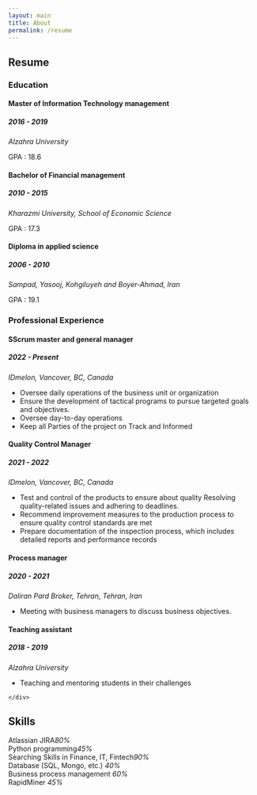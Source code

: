```yaml
---
layout: main
title: About
permalink: /resume
---
```


<!-- ======= Resume Section ======= -->
<section id="resume" class="resume">
    <div class="container">
    <div class="section-title">
        <h2>Resume</h2>
        <!-- <p>Add text here</p> -->
    </div>
    <div class="row">
        <div class="col-lg-6" data-aos="fade-up">
            <h3 class="resume-title">Education</h3>
            <div class="resume-item">
                <h4>Master of Information Technology management</h4>
                <h5>2016 - 2019</h5>
                <p><em>Alzahra University</em></p>
                <p>GPA : 18.6</p>
            </div>
            <div class="resume-item">
                <h4>Bachelor of Financial management</h4>
                <h5>2010 - 2015</h5>
                <p><em>Kharazmi University, School of Economic Science</em></p>
                <p>GPA : 17.3</p>
            </div>
            <div class="resume-item">
                <h4>Diploma in applied science</h4>
                <h5>2006 - 2010</h5>
                <p><em>Sampad, Yasooj, Kohgiluyeh and Boyer-Ahmad, Iran</em></p>
                <p>GPA : 19.1</p>
            </div>
            </div>
            <div class="col-lg-6" data-aos="fade-up" data-aos-delay="100">
            <h3 class="resume-title">Professional Experience</h3>
            <div class="resume-item">
                <h4>SScrum master and general manager</h4>
                <h5>2022 - Present</h5>
                <p><em>IDmelon, Vancover, BC, Canada</em></p>
                <ul>
                <li>Oversee daily operations of the business unit or organization</li>
                <li>Ensure the development of tactical programs to pursue targeted goals and objectives. </li>
                <li>Oversee day-to-day operations</li>
                <li>Keep all Parties of the project on Track and Informed</li>
                </ul>
            </div>
            <div class="resume-item">
                <h4>Quality Control Manager</h4>
                <h5>2021 - 2022</h5>
                <p><em>IDmelon, Vancover, BC, Canada</em></p>
                <ul>
                <li>Test and control of the products to ensure about quality Resolving quality-related issues and adhering to deadlines.</li>
                <li>Recommend improvement measures to the production process to ensure quality control standards are met</li>
                <li>Prepare documentation of the inspection process, which includes detailed reports and performance records</li>
                </ul>
            </div>
            <div class="resume-item">
                <h4>Process manager</h4>
                <h5>2020 - 2021</h5>
                <p><em>Daliran Pard Broker, Tehran, Tehran, Iran</em></p>
                <ul>
                <li>Meeting with business managers to discuss business objectives.</li>
                </ul>
            </div>
            <div class="resume-item">
                <h4>Teaching assistant</h4>
                <h5>2018 - 2019</h5>
                <p><em>Alzahra University</em></p>
                <ul>
                <li>Teaching and mentoring students in their challenges</li>
                </ul>
            </div>
        </div>
    </div>

    </div>
</section>
<!-- End Resume Section -->

<!-- ======= Skills Section ======= -->
<section id="skills" class="skills section-bg">
    <div class="container">
        <div class="section-title">
            <h2>Skills</h2>
            <!-- <p>Magnam dolores commodi suscipit. Necessitatibus eius consequatur ex aliquid fuga eum quidem. Sit sint consectetur velit. Quisquam quos quisquam cupiditate. Et nemo qui impedit suscipit alias ea. Quia fugiat sit in iste officiis commodi quidem hic quas.</p> -->
        </div>
        <div class="row skills-content">
            <div class="col-lg-6" data-aos="fade-up">
                <div class="progress">
                    <span class="skill">Atlassian JIRA<i class="val">80%</i></span>
                    <div class="progress-bar-wrap">
                        <div class="progress-bar" role="progressbar" aria-valuenow="80" aria-valuemin="0" aria-valuemax="100"></div>
                    </div>
                    </div>
                        <div class="progress">
                            <span class="skill">Python programming<i class="val">45%</i></span>
                            <div class="progress-bar-wrap">
                            <div class="progress-bar" role="progressbar" aria-valuenow="45" aria-valuemin="0" aria-valuemax="100"></div>
                            </div>
                        </div>
                        <div class="progress">
                            <span class="skill">Searching Skills in Finance, IT, Fintech<i class="val">90%</i></span>
                            <div class="progress-bar-wrap">
                            <div class="progress-bar" role="progressbar" aria-valuenow="90" aria-valuemin="0" aria-valuemax="100"></div>
                            </div>
                        </div>
                    </div>
                <div class="col-lg-6" data-aos="fade-up" data-aos-delay="100">
                <div class="progress">
                    <span class="skill">Database (SQL, Mongo, etc.) <i class="val">40%</i></span>
                    <div class="progress-bar-wrap">
                    <div class="progress-bar" role="progressbar" aria-valuenow="40" aria-valuemin="0" aria-valuemax="100"></div>
                    </div>
                </div>
                <div class="progress">
                    <span class="skill">Business process management <i class="val">60%</i></span>
                    <div class="progress-bar-wrap">
                    <div class="progress-bar" role="progressbar" aria-valuenow="60" aria-valuemin="0" aria-valuemax="100"></div>
                    </div>
                </div>
                <div class="progress">
                    <span class="skill">RapidMiner <i class="val">45%</i></span>
                    <div class="progress-bar-wrap">
                    <div class="progress-bar" role="progressbar" aria-valuenow="45" aria-valuemin="0" aria-valuemax="100"></div>
                    </div>
                </div>
            </div>
        </div>
    </div>
</section>
<!-- End Skills Section -->